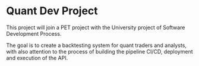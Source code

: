 # Quant Dev Project

This project will join a PET project with the University project of Software Development Process.

The goal is to create a backtesting system for quant traders and analysts, with also attention to the process of building the pipeline CI/CD, deployment and execution of the API.
